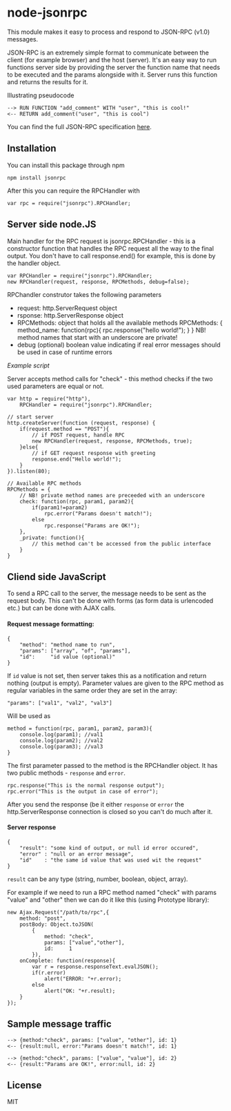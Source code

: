 node-jsonrpc
============

This module makes it easy to process and respond to JSON-RPC (v1.0) messages.

JSON-RPC is an extremely simple format to communicate between the client (for example browser) and the host (server).
It's an easy way to run functions server side by providing the server the function name that needs to be executed and the params alongside with it.
Server runs this function and returns the results for it.

Illustrating pseudocode

    --> RUN FUNCTION "add_comment" WITH "user", "this is cool!"
    <-- RETURN add_comment("user", "this is cool")
    

You can find the full JSON-RPC specification [here](http://json-rpc.org/wiki/specification "RPC 1.0 Specification").


Installation
------------

You can install this package through npm

    npm install jsonrpc
    
After this you can require the RPCHandler with

    var rpc = require("jsonrpc").RPCHandler;


Server side node.JS
-------------------

Main handler for the RPC request is jsonrpc.RPCHandler - this is a constructor function that handles the RPC request all the way to the final output. You don't have to call response.end() for example, this is done by the handler object.

    var RPCHandler = require("jsonrpc").RPCHandler;
    new RPCHandler(request, response, RPCMethods, debug=false);
    
RPChandler construtor takes the following parameters
    
 - request: http.ServerRequest object
 - rsponse: http.ServerResponse object
 - RPCMethods: object that holds all the available methods
       RPCMethods: {
           method_name: function(rpc){
               rpc.response("hello world!");
           }
       }
   NB! method names that start with an underscore are private!
 - debug (optional) boolean value indicating if real error messages
   should be used in case of runtime errors

*Example script*

Server accepts method calls for "check" - this method checks if the two used parameters are equal or not.

    var http = require("http"),
        RPCHandler = require("jsonrpc").RPCHandler;

    // start server
    http.createServer(function (request, response) {
        if(request.method == "POST"){
            // if POST request, handle RPC
            new RPCHandler(request, response, RPCMethods, true);
        }else{
            // if GET request response with greeting
            response.end("Hello world!");
        }
    }).listen(80);

    // Available RPC methods
    RPCMethods = {
        // NB! private method names are preceeded with an underscore
        check: function(rpc, param1, param2){
            if(param1!=param2)
                rpc.error("Params doesn't match!");
            else
                rpc.response("Params are OK!");
        },
        _private: function(){
            // this method can't be accessed from the public interface
        }
    }

Cliend side JavaScript
----------------------

To send a RPC call to the server, the message needs to be sent as the request body. This can't be done with forms (as form data is urlencoded etc.) but can be done with AJAX calls.

#### Request message formatting:

    {
        "method": "method name to run",
        "params": ["array", "of", "params"],
        "id":     "id value (optional)"
    }

If `id` value is not set, then server takes this as a notification and return nothing (output is empty).
Parameter values are given to the RPC method as regular variables in the same order they are set in the array:

    "params": ["val1", "val2", "val3"]
    
Will be used as

    method = function(rpc, param1, param2, param3){
        console.log(param1); //val1
        console.log(param2); //val2
        console.log(param3); //val3
    }

The first parameter passed to the method is the RPCHandler object. It has two public methods - `response` and `error`.

    rpc.response("This is the normal response output");
    rpc.error("This is the output in case of error");

After you send the response (be it either `response` or `error` the http.ServerResponse connection is closed so you can't do much after it.

#### Server response

    {
        "result": "some kind of output, or null id error occured",
        "error" : "null or an error message",
        "id"    : "the same id value that was used wit the request"
    }

`result` can be any type (string, number, boolean, object, array).

For example if we need to run a RPC method named "check" with params "value" and "other" then we can do it like this (using Prototype library):

    new Ajax.Request("/path/to/rpc",{
        method: "post",
        postBody: Object.toJSON(
            {
                method: "check",
                params: ["value","other"],
                id:     1
            }),
        onComplete: function(response){
            var r = response.responseText.evalJSON();
            if(r.error)
                alert("ERROR: "+r.error);
            else
                alert("OK: "+r.result);
        }
    });

Sample message traffic
----------------------

    --> {method:"check", params: ["value", "other"], id: 1}
    <-- {result:null, error:"Params doesn't match!", id: 1}

    --> {method:"check", params: ["value", "value"], id: 2}
    <-- {result:"Params are OK!", error:null, id: 2}


## License

MIT